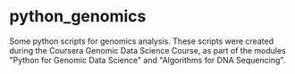 # python_genomics
Some python scripts for genomics analysis. These scripts were created during the Coursera Genomic Data Science Course, as part of the modules "Python for Genomic Data Science" and "Algorithms for DNA Sequencing". 
